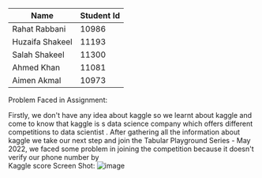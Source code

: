 | Name          | Student Id    |
| ------------- | ------------- |
| Rahat Rabbani | 10986         |
|Huzaifa Shakeel| 11193         |
| Salah Shakeel | 11300         |
| Ahmed Khan    | 11081         |
| Aimen Akmal   | 10973         |

Problem Faced in Assignment:

Firstly, we don't have any idea about kaggle so we learnt about kaggle and come to know that kaggle is s data science company which offers different competitions to data scientist . After gathering all the information about kaggle we take our next step and join the Tabular Playground Series - May 2022, we faced some problem in joining the competition because it doesn't verify our phone number by  
Kaggle score Screen Shot:
![image](https://user-images.githubusercontent.com/99352810/167909959-14e68555-6e6e-4a78-b544-dd3b62927aba.png)
